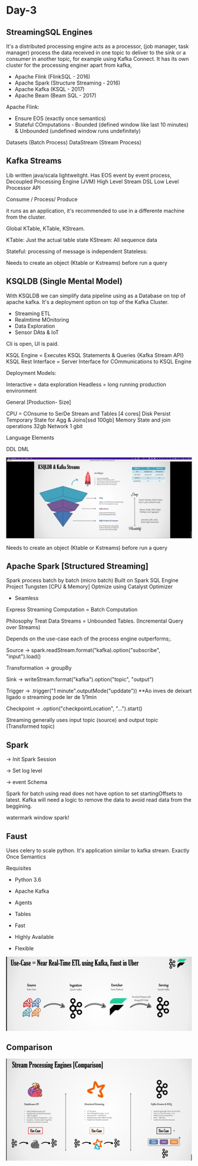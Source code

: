 # Day-3

## StreamingSQL Engines

It's a distributed processing engine acts as a processor, (job manager, task manager) process the data received in one topic to deliver to the sink or a consumer in another topic, for example using Kafka Connect. It has its own cluster for the processing enginer apart from kafka,

- Apache Flink (FlinkSQL - 2016)
- Apache Spark (Structure Streaming - 2016)
- Apache Kafka (KSQL - 2017)
- Apache Beam (Beam SQL - 2017)

Apache Flink: 

- Ensure EOS (exactly once semantics)
- Stateful COmputations - Bounded (defined window like last 10 minutes) & Unbounded (undefined window runs undefinitely)

Datasets (Batch Process)
DataStream (Stream Process)

## Kafka Streams

Lib written java/scala lightweitght.
Has EOS event by event process, Decoupled Processing Engine (JVM)
High Level Stream DSL
Low Level Processor API

Consume / Process/ Produce

it runs as an application, it's recommended to use in a differente machine from the cluster.

Global KTable, KTable, KStream.

KTable: Just the actual table state
KStream: All sequence data

Stateful: processing of message is independent
Stateless:

Needs to create an object (Ktable or Kstreams) before run a query

## KSQLDB (Single Mental Model)

With KSQLDB we can simplify data pipeline using as a Database on top of apache kafka. It's a deployment option on top of the Kafka Cluster.

- Streaming ETL
- Realmtime MOnitoring
- Data Exploration
- Sensor DAta & IoT


Cli is open, UI is paid.

KSQL Engine = Executes KSQL Statements & Queries {Kafka Stream API}
KSQL Rest Interface = Server Interface for COmmunications to KSQL Engine

Deployment Models:

Interactive = data exploration
Headless = long running production environment

General [Production- Size]

CPU = COnsume to SerDe Stream and Tables [4 cores]
Disk Persist Temporary State for Agg & Joins[ssd 100gb]
Memory State and join operations 32gb
Network 1 gbit

Language Elements

DDL
DML

![](kstream.png)


Needs to create an object (Ktable or Kstreams) before run a query

## Apache Spark [Structured Streaming]

Spark process batch by batch (micro batch)
Built on Spark SQL Engine
Project Tungsten [CPU & Memory]
Optmize using Catalyst Optimizer

- Seamless

Express Streaming Computation = Batch Computation

Philosophy Treat Data Streams = Unbounded Tables. (Incremental Query over Streams)

Depends on the use-case each of the process engine outperforms;.

Source -> spark.readStream.format("kafka).option("subscribe", "input").load()

Transformation -> groupBy

Sink -> writeStream.format("kafka").option("topic", "output")

Trigger -> .trigger("1 minute".outputMode("upddate")) **Ao inves de deixart ligado o streaming pode ler de 1/1min

Checkpoint -> .option("checkpointLocation", "...").start()

Streaming generally uses input topic (source) and output topic (Transformed topic)

## Spark

-> Init Spark Session

-> Set log level

-> event Schema


Spark for batch using read does not have option to set startingOffsets to latest. Kafka will need a logic to remove the data to avoid read data from the beggining.

watermark window spark!

## Faust

Uses celery to scale python.
It's application similar to kafka stream.
Exactly Once Semantics

Requisites

- Python 3.6
- Apache Kafka

- Agents
- Tables
- Fast
- Highly Available
- Flexible

![](faust.png)

## Comparison

![](comparison.png)
